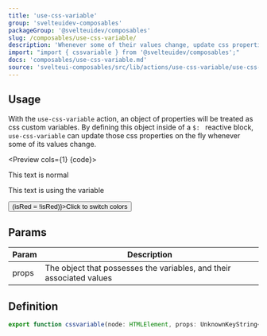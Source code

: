 ```yaml
---
title: 'use-css-variable'
group: 'svelteuidev-composables'
packageGroup: '@svelteuidev/composables'
slug: /composables/use-css-variable/
description: 'Whenever some of their values change, update css properties on the fly'
import: "import { cssvariable } from '@svelteuidev/composables';"
docs: 'composables/use-css-variable.md'
source: 'svelteui-composables/src/lib/actions/use-css-variable/use-css-variable.ts'
---
```


<script lang='ts'>
    import { Button } from '@svelteuidev/core';
	import { cssvariable } from '@svelteuidev/actions';
    import { Heading, Preview } from 'components'

	let isRed = true;

    const code = `
    <script>
        import { Button } from '@svelteuidev/core';
        import { cssvariable } from '@svelteuidev/actions';

        let isRed = true;

        $: styleVars = {
            titleColor: isRed ? 'red' : 'blue'
        };
    <\/script>

    <div use:cssvariable={styleVars}>
        <!-- anything here will have access to var(--titleColor) -->
        <p>This text is normal<\/p>
        <p class="example">This text is using the variable<\/p>
    <\/div>
    <Button on:click={() => (isRed = !isRed)}>Click to switch colors<\/Button>

    <style>
        .example-text {
            color: var(--titleColor);
        }
    <\/style>
    `;

    $: styleVars = { titleColor: isRed ? 'red' : 'blue' };
</script>

<Heading />

## Usage

With the `use-css-variable` action, an object of properties will be treated as css custom variables. By defining this object inside of a `$: ` reactive block, `use-css-variable` can update those css properties on the fly whenever some of its values change.

<Preview cols={1} {code}>

<div use:cssvariable={styleVars}>
<p>This text is normal</p>
<p class="example-text">This text is using the variable</p>
</div>
<Button on:click={() => (isRed = !isRed)}>Click to switch colors</Button>
</Preview>

<style>
    .example-text {
        color: var(--titleColor);
    }
</style>

## Params

| Param | Description                                                          |
| ----- | -------------------------------------------------------------------- |
| props | The object that possesses the variables, and their associated values |

## Definition

```ts
export function cssvariable(node: HTMLElement, props: UnknownKeyString<string>): ReturnType<Action>;
```
